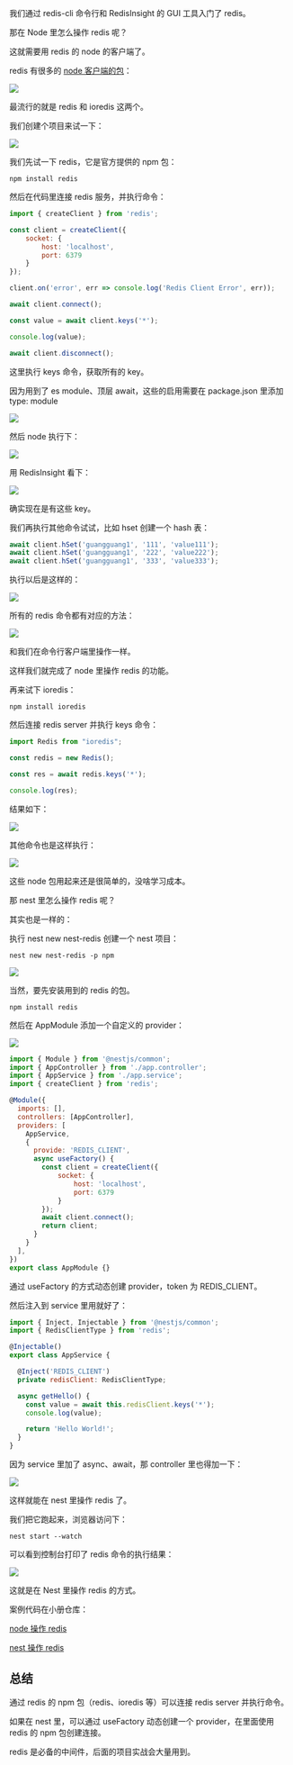 我们通过 redis-cli 命令行和 RedisInsight 的 GUI 工具入门了 redis。

那在 Node 里怎么操作 redis 呢？

这就需要用 redis 的 node 的客户端了。

redis 有很多的 [node 客户端的包](https://redis.io/resources/clients/#nodejs)：

![](./images/0ee372edb494479a868020cda99a4a0b~tplv-k3u1fbpfcp-watermark.image.png)

最流行的就是 redis 和 ioredis 这两个。

我们创建个项目来试一下：

![](./images/b60006cd719b4652abf5b8c75f13d52a~tplv-k3u1fbpfcp-watermark.image.png)

我们先试一下 redis，它是官方提供的 npm 包：

    npm install redis

然后在代码里连接 redis 服务，并执行命令：

```javascript
import { createClient } from 'redis';

const client = createClient({
    socket: {
        host: 'localhost',
        port: 6379
    }
});

client.on('error', err => console.log('Redis Client Error', err));

await client.connect();

const value = await client.keys('*');

console.log(value);

await client.disconnect();
```

这里执行 keys 命令，获取所有的 key。

因为用到了 es module、顶层 await，这些的启用需要在 package.json 里添加 type: module

![](./images/bbf7b44d9a5d417aa6b35f67e0fdcca8~tplv-k3u1fbpfcp-watermark.image.png)

然后 node 执行下：

![](./images/82bc3c74c1214f708d29eb861cdb881a~tplv-k3u1fbpfcp-watermark.image.png)

用 RedisInsight 看下：

![](./images/097ecb127c7a46d6afa2bc8b67850921~tplv-k3u1fbpfcp-watermark.image.png)

确实现在是有这些 key。

我们再执行其他命令试试，比如 hset 创建一个 hash 表：

```javascript
await client.hSet('guangguang1', '111', 'value111');
await client.hSet('guangguang1', '222', 'value222');
await client.hSet('guangguang1', '333', 'value333');
```

执行以后是这样的：

![](./images/08e56096e39749e8be32c52a3e5ba1e7~tplv-k3u1fbpfcp-watermark.image.png)

所有的 redis 命令都有对应的方法：

![](./images/7078ce4313954be0824981edd72b8e01~tplv-k3u1fbpfcp-watermark.image.png)

和我们在命令行客户端里操作一样。

这样我们就完成了 node 里操作 redis 的功能。

再来试下 ioredis：

    npm install ioredis

然后连接 redis server 并执行 keys 命令：

```javascript
import Redis from "ioredis";

const redis = new Redis();

const res = await redis.keys('*');

console.log(res);
```

结果如下：

![](./images/4ecadf44c9e3494a9980d62a03151649~tplv-k3u1fbpfcp-watermark.image.png)

其他命令也是这样执行：

![](./images/1c5f633c97a8483bbd947e639c71a81d~tplv-k3u1fbpfcp-watermark.image.png)

这些 node 包用起来还是很简单的，没啥学习成本。

那 nest 里怎么操作 redis 呢？

其实也是一样的：

执行 nest new nest-redis 创建一个 nest 项目：

    nest new nest-redis -p npm

![](./images/52d74f217d9a40da8aa0537345234e52~tplv-k3u1fbpfcp-watermark.image.png)

当然，要先安装用到的 redis 的包。

    npm install redis 

然后在 AppModule 添加一个自定义的 provider：

![](./images/204f0b6bb67a46eaa74cc27c0a30e64c~tplv-k3u1fbpfcp-watermark.image.png)

```javascript
import { Module } from '@nestjs/common';
import { AppController } from './app.controller';
import { AppService } from './app.service';
import { createClient } from 'redis';

@Module({
  imports: [],
  controllers: [AppController],
  providers: [
    AppService,
    {
      provide: 'REDIS_CLIENT',
      async useFactory() {
        const client = createClient({
            socket: {
                host: 'localhost',
                port: 6379
            }
        });
        await client.connect();
        return client;
      }
    }
  ],
})
export class AppModule {}
```

通过 useFactory 的方式动态创建 provider，token 为 REDIS\_CLIENT。

然后注入到 service 里用就好了：

```javascript
import { Inject, Injectable } from '@nestjs/common';
import { RedisClientType } from 'redis';

@Injectable()
export class AppService {

  @Inject('REDIS_CLIENT')
  private redisClient: RedisClientType;

  async getHello() {
    const value = await this.redisClient.keys('*');
    console.log(value);

    return 'Hello World!';
  }
}
```

因为 service 里加了 async、await，那 controller 里也得加一下：

![](./images/d1a51c317eca405d82defe4d626aece4~tplv-k3u1fbpfcp-watermark.image.png)

这样就能在 nest 里操作 redis 了。

我们把它跑起来，浏览器访问下：

    nest start --watch

可以看到控制台打印了 redis 命令的执行结果：

![](./images/d51073000fef4d49a3b47f332d4a4676~tplv-k3u1fbpfcp-watermark.image.png)

这就是在 Nest 里操作 redis 的方式。

案例代码在小册仓库：

[node 操作 redis](https://github.com/QuarkGluonPlasma/nestjs-course-code/tree/main/redis-node-test)

[nest 操作 redis](https://github.com/QuarkGluonPlasma/nestjs-course-code/tree/main/nest-redis)

## 总结

通过 redis 的 npm 包（redis、ioredis 等）可以连接 redis server 并执行命令。

如果在 nest 里，可以通过 useFactory 动态创建一个 provider，在里面使用 redis 的 npm 包创建连接。

redis 是必备的中间件，后面的项目实战会大量用到。
